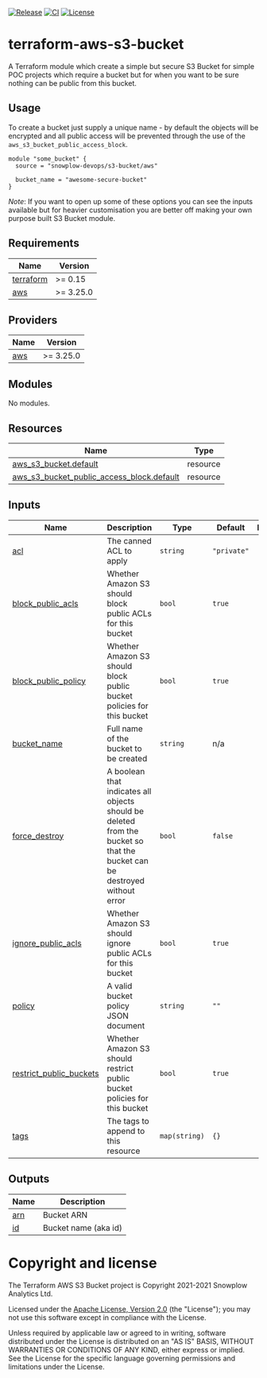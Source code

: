[![Release][release-image]][release] [![CI][ci-image]][ci] [![License][license-image]][license]

# terraform-aws-s3-bucket

A Terraform module which create a simple but secure S3 Bucket for simple POC projects which require a bucket but for when you want to be sure nothing can be public from this bucket.

## Usage

To create a bucket just supply a unique name - by default the objects will be encrypted and all public access will be prevented through the use of the `aws_s3_bucket_public_access_block`.

```hcl
module "some_bucket" {
  source = "snowplow-devops/s3-bucket/aws"

  bucket_name = "awesome-secure-bucket"
}
```

_Note_: If you want to open up some of these options you can see the inputs available but for heavier customisation you are better off making your own purpose built S3 Bucket module.

## Requirements

| Name | Version |
|------|---------|
| <a name="requirement_terraform"></a> [terraform](#requirement\_terraform) | >= 0.15 |
| <a name="requirement_aws"></a> [aws](#requirement\_aws) | >= 3.25.0 |

## Providers

| Name | Version |
|------|---------|
| <a name="provider_aws"></a> [aws](#provider\_aws) | >= 3.25.0 |

## Modules

No modules.

## Resources

| Name | Type |
|------|------|
| [aws_s3_bucket.default](https://registry.terraform.io/providers/hashicorp/aws/latest/docs/resources/s3_bucket) | resource |
| [aws_s3_bucket_public_access_block.default](https://registry.terraform.io/providers/hashicorp/aws/latest/docs/resources/s3_bucket_public_access_block) | resource |

## Inputs

| Name | Description | Type | Default | Required |
|------|-------------|------|---------|:--------:|
| <a name="input_acl"></a> [acl](#input\_acl) | The canned ACL to apply | `string` | `"private"` | no |
| <a name="input_block_public_acls"></a> [block\_public\_acls](#input\_block\_public\_acls) | Whether Amazon S3 should block public ACLs for this bucket | `bool` | `true` | no |
| <a name="input_block_public_policy"></a> [block\_public\_policy](#input\_block\_public\_policy) | Whether Amazon S3 should block public bucket policies for this bucket | `bool` | `true` | no |
| <a name="input_bucket_name"></a> [bucket\_name](#input\_bucket\_name) | Full name of the bucket to be created | `string` | n/a | yes |
| <a name="input_force_destroy"></a> [force\_destroy](#input\_force\_destroy) | A boolean that indicates all objects should be deleted from the bucket so that the bucket can be destroyed without error | `bool` | `false` | no |
| <a name="input_ignore_public_acls"></a> [ignore\_public\_acls](#input\_ignore\_public\_acls) | Whether Amazon S3 should ignore public ACLs for this bucket | `bool` | `true` | no |
| <a name="input_policy"></a> [policy](#input\_policy) | A valid bucket policy JSON document | `string` | `""` | no |
| <a name="input_restrict_public_buckets"></a> [restrict\_public\_buckets](#input\_restrict\_public\_buckets) | Whether Amazon S3 should restrict public bucket policies for this bucket | `bool` | `true` | no |
| <a name="input_tags"></a> [tags](#input\_tags) | The tags to append to this resource | `map(string)` | `{}` | no |

## Outputs

| Name | Description |
|------|-------------|
| <a name="output_arn"></a> [arn](#output\_arn) | Bucket ARN |
| <a name="output_id"></a> [id](#output\_id) | Bucket name (aka id) |

# Copyright and license

The Terraform AWS S3 Bucket project is Copyright 2021-2021 Snowplow Analytics Ltd.

Licensed under the [Apache License, Version 2.0][license] (the "License");
you may not use this software except in compliance with the License.

Unless required by applicable law or agreed to in writing, software
distributed under the License is distributed on an "AS IS" BASIS,
WITHOUT WARRANTIES OR CONDITIONS OF ANY KIND, either express or implied.
See the License for the specific language governing permissions and
limitations under the License.

[release]: https://github.com/snowplow-devops/terraform-aws-s3-bucket/releases/latest
[release-image]: https://img.shields.io/github/v/release/snowplow-devops/terraform-aws-s3-bucket

[ci]: https://github.com/snowplow-devops/terraform-aws-s3-bucket/actions?query=workflow%3Aci
[ci-image]: https://github.com/snowplow-devops/terraform-aws-s3-bucket/workflows/ci/badge.svg

[license]: http://www.apache.org/licenses/LICENSE-2.0
[license-image]: http://img.shields.io/badge/license-Apache--2-blue.svg?style=flat
